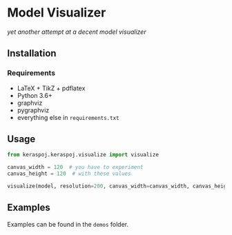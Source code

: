 # Model Visualizer
_yet another attempt at a decent model visualizer_

## Installation

### Requirements

- LaTeX + TikZ + pdflatex
- Python 3.6+
- graphviz
- pygraphviz
- everything else in `requirements.txt`

## Usage

```python
from keraspoj.keraspoj.visualize import visualize

canvas_width = 120  # you have to experiment
canvas_height = 120  # with these values

visualize(model, resolution=200, canvas_width=canvas_width, canvas_height=canvas_height)
```

## Examples

Examples can be found in the `demos` folder.